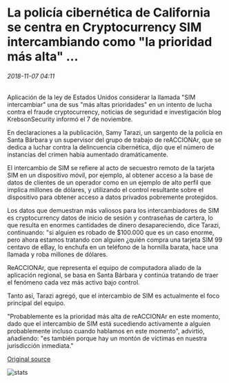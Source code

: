 # La policía cibernética de California se centra en Cryptocurrency SIM intercambiando como "la prioridad más alta" ...

###### 2018-11-07 04:11

Aplicación de la ley de Estados Unidos considerar la llamada "SIM intercambiar" una de sus "más altas prioridades" en un intento de lucha contra el fraude cryptocurrency, noticias de seguridad e investigación blog KrebsonSecurity informó el 7 de noviembre.

En declaraciones a la publicación, Samy Tarazi, un sargento de la policía en Santa Bárbara y un supervisor del grupo de trabajo de reACCIONAr, que se dedica a luchar contra la delincuencia cibernética, dijo que el número de instancias del crimen había aumentado dramáticamente.

El intercambio de SIM se refiere al acto de secuestro remoto de la tarjeta SIM en un dispositivo móvil, por ejemplo, al obtener acceso a la base de datos de clientes de un operador como en un ejemplo de alto perfil que implica millones de dólares, y utilizando el control resultante sobre el dispositivo para obtener acceso a datos privados pobremente protegidos.

Los datos que demuestran más valiosos para los intercambiadores de SIM es cryptocurrency datos de inicio de sesión y contraseñas de cartera, lo que resulta en enormes cantidades de dinero desapareciendo, dice Tarazi, continuando: "si alguien es robado de $100.000 que es un caso enorme, pero ahora estamos tratando con alguien ¿quién compra una tarjeta SIM 99 centavo de eBay, lo enchufa en un teléfono de la hornilla barata, hace una llamada y roba millones de dólares.

ReACCIONAr, que representa el equipo de computadora aliado de la aplicación regional, se basa en Santa Bárbara y continúa tratando de traer el fenómeno cada vez más activo bajo control.

Tanto así, Tarazi agregó, que el intercambio de SIM es actualmente el foco principal del equipo.

"Probablemente es la prioridad más alta de reACCIONAr en este momento, dado que el intercambio de SIM está sucediendo activamente a alguien probablemente incluso cuando hablamos en este momento", advirtió, añadiendo: "es también porque hay un montón de víctimas en nuestra jurisdicción inmediata."

[Original source](https://cointelegraph.com/news/california-cybercrime-police-focus-on-cryptocurrency-sim-swapping-as-highest-priority)

![stats](https://c.statcounter.com/11760860/0/a89fa40b/1/ "stats")